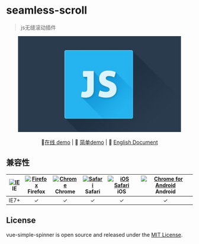 # seamless-scroll 
> js无缝滚动插件

<p align="center">
    <img src="../test/timg.jpg" width="440"/>
</p>  
                                           
<p align="center">
   🐾<a href="https://chenxuan0000.github.io/component-document/index_prod.html#/component/js-seamless-default">在线 demo</a> |
   🌾 <a href="https://chenxuan0000.github.io/seamless-scroll/">简单demo</a> |
   📘 <a href="../README.md">English Document</a> 
</p>

## 兼容性
| [<img src="https://raw.githubusercontent.com/godban/browsers-support-badges/master/src/images/edge.png" alt="IE" width="16px" height="16px" />](http://godban.github.io/browsers-support-badges/)</br>IE | [<img src="https://raw.githubusercontent.com/godban/browsers-support-badges/master/src/images/firefox.png" alt="Firefox" width="16px" height="16px" />](http://godban.github.io/browsers-support-badges/)</br>Firefox | [<img src="https://raw.githubusercontent.com/godban/browsers-support-badges/master/src/images/chrome.png" alt="Chrome" width="16px" height="16px" />](http://godban.github.io/browsers-support-badges/)</br>Chrome | [<img src="https://raw.githubusercontent.com/godban/browsers-support-badges/master/src/images/safari.png" alt="Safari" width="16px" height="16px" />](http://godban.github.io/browsers-support-badges/)</br>Safari | [<img src="https://raw.githubusercontent.com/godban/browsers-support-badges/master/src/images/safari-ios.png" alt="iOS Safari" width="16px" height="16px" />](http://godban.github.io/browsers-support-badges/)</br>iOS | [<img src="https://raw.githubusercontent.com/godban/browsers-support-badges/master/src/images/chrome-android.png" alt="Chrome for Android" width="16px" height="16px" />](http://godban.github.io/browsers-support-badges/)</br>Android |
|:---------:|:---------:|:---------:|:---------:|:---------:|:---------:|
| IE7+ | &check;| &check; | &check; | &check; | &check; | &check;

## License
vue-simple-spinner is open source and released under the [MIT License](LICENSE).